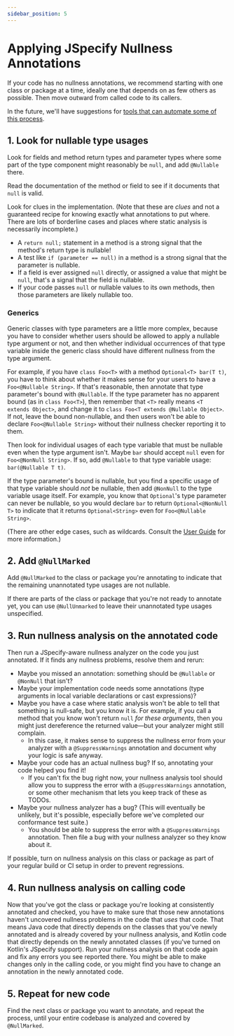 ```yaml
---
sidebar_position: 5
---
```


# Applying JSpecify Nullness Annotations

If your code has no nullness annotations, we recommend starting with one class
or package at a time, ideally one that depends on as few others as possible.
Then move outward from called code to its callers.

In the future, we'll have suggestions for
[tools that can automate some of this process](https://github.com/jspecify/jspecify/issues/553).

## 1. Look for nullable type usages

Look for fields and method return types and parameter types where some part of
the type component might reasonably be `null`, and add `@Nullable` there.

Read the documentation of the method or field to see if it documents that `null`
is valid.

Look for clues in the implementation. (Note that these are *clues* and not a
guaranteed recipe for knowing exactly what annotations to put where. There are
lots of borderline cases and places where static analysis is necessarily
incomplete.)

*   A `return null;` statement in a method is a strong signal that the method's
    return type is nullable!
*   A test like `if (parameter == null)` in a method is a strong signal that the
    parameter is nullable.
*   If a field is ever assigned `null` directly, or assigned a value that might
    be `null`, that's a signal that the field is nullable.
*   If your code passes `null` or nullable values to its own methods, then those
    parameters are likely nullable too.

### Generics

Generic classes with type parameters are a little more complex, because you have
to consider whether users should be allowed to apply a nullable type argument or
not, and then whether individual occurrences of that type variable inside the
generic class should have different nullness from the type argument.

For example, if you have `class Foo<T>` with a method `Optional<T> bar(T t)`,
you have to think about whether it makes sense for your users to have a
`Foo<@Nullable String>`. If that's reasonable, then annotate that type
parameter's bound with `@Nullable`. If the type parameter has no apparent bound
(as in `class Foo<T>`), then remember that `<T>` really means `<T extends
Object>`, and change it to `class Foo<T extends @Nullable Object>`. If not,
leave the bound non-nullable, and then users won't be able to declare
`Foo<@Nullable String>` without their nullness checker reporting it to them.

Then look for individual usages of each type variable that must be nullable even
when the type argument isn't. Maybe `bar` should accept `null` even for
`Foo<@NonNull String>`. If so, add `@Nullable` to that type variable usage:
`bar(@Nullable T t)`.

If the type parameter's bound is nullable, but you find a specific usage of that
type variable should *not* be nullable, then add `@NonNull` to the type variable
usage itself. For example, you know that `Optional`'s type parameter can never
be nullable, so you would declare `bar` to return `Optional<@NonNull T>` to
indicate that it returns `Optional<String>` even for `Foo<@Nullable String>`.

(There are other edge cases, such as wildcards. Consult the
[User Guide](/docs/user-guide) for more information.)

## 2. Add `@NullMarked`

Add `@NullMarked` to the class or package you're annotating to indicate that the
remaining unannotated type usages are not nullable.

If there are parts of the class or package that you're not ready to annotate
yet, you can use `@NullUnmarked` to leave their unannotated type usages
unspecified.

## 3. Run nullness analysis on the annotated code

Then run a JSpecify-aware nullness analyzer on the code you just annotated. If
it finds any nullness problems, resolve them and rerun:

*   Maybe you missed an annotation: something should be `@Nullable` or
    `@NonNull` that isn't?
*   Maybe your implementation code needs some annotations (type arguments in
    local variable declarations or cast expressions)?
*   Maybe you have a case where static analysis won't be able to tell that
    something is null-safe, but you know it is. For example, if you call a
    method that you know won't return `null` *for these arguments*, then you
    might just dereference the returned value—but your analyzer might still
    complain.
    *   In this case, it makes sense to suppress the nullness error from your
        analyzer with a `@SuppressWarnings` annotation and document why your
        logic is safe anyway.
*   Maybe your code has an actual nullness bug? If so, annotating your code
    helped you find it!
    *   If you can't fix the bug right now, your nullness analysis tool should
        allow you to suppress the error with a `@SuppressWarnings` annotation,
        or some other mechanism that lets you keep track of these as TODOs.
*   Maybe your nullness analyzer has a bug? (This will eventually be unlikely,
    but it's possible, especially before we've completed our conformance test
    suite.)
    *   You should be able to suppress the error with a `@SuppressWarnings`
        annotation. Then file a bug with your nullness analyzer so they know
        about it.

If possible, turn on nullness analysis on this class or package as part of your
regular build or CI setup in order to prevent regressions.

## 4. Run nullness analysis on calling code

Now that you've got the class or package you're looking at consistently
annotated and checked, you have to make sure that those new annotations haven't
uncovered nullness problems in the code that *uses* that code. That means Java
code that directly depends on the classes that you've newly annotated and is
already covered by your nullness analysis, and Kotlin code that directly depends
on the newly annotated classes (if you've turned on Kotlin's JSpecify support).
Run your nullness analysis on that code again and fix any errors you see
reported there. You might be able to make changes only in the calling code, or
you might find you have to change an annotation in the newly annotated code.

## 5. Repeat for new code

Find the next class or package you want to annotate, and repeat the process,
until your entire codebase is analyzed and covered by `@NullMarked`.
